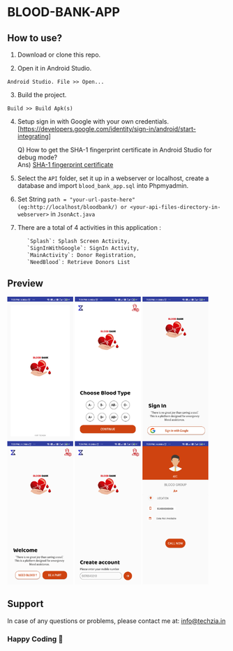 
# BLOOD-BANK-APP

## How to use?

1. Download or clone this repo.

2. Open it in Android Studio.
```
Android Studio. File >> Open...
```
3. Build the project.
```
Build >> Build Apk(s)
```
4. Setup sign in with Google with your own credentials.
  [https://developers.google.com/identity/sign-in/android/start-integrating]
  
    Q) How to get the SHA-1 fingerprint certificate in Android Studio for debug mode? <br>
    Ans) <a href="https://stackoverflow.com/questions/27609442/how-to-get-the-sha-1-fingerprint-certificate-in-android-studio-for-debug-mode(https://stackoverflow.com/questions/27609442/how-to-get-the-sha-1-fingerprint-certificate-in-android-studio-for-debug-mode)"> SHA-1 fingerprint certificate</a>
  
6. Select the `API` folder,  set it up in a webserver or localhost, create a database and import `blood_bank_app.sql` into Phpmyadmin.

7. Set String `path = "your-url-paste-here" (eg:http://localhost/bloodbank/) or <your-api-files-directory-in-webserver>`  in `JsonAct.java` 

8. There are a total of 4 activities in this application :
          
          `Splash`: Splash Screen Activity,
          `SignInWithGoogle`: SignIn Activity,
          `MainActivity`: Donor Registration,
          `NeedBlood`: Retrieve Donors List 
          


## Preview
<div>
<img src="https://github.com/abdulbasitha/BLOOD-BANK-APP/blob/master/preview/1.jpg" width="30%" height="30%" >
<img src="https://github.com/abdulbasitha/BLOOD-BANK-APP/blob/master/preview/2.jpg" width="30%" height="30%">
<img src="https://github.com/abdulbasitha/BLOOD-BANK-APP/blob/master/preview/3.jpg" width="30%" height="30%">
</div>
<div>
<img src="https://github.com/abdulbasitha/BLOOD-BANK-APP/blob/master/preview/4.jpg" width="30%" height="30%">
<img src="https://github.com/abdulbasitha/BLOOD-BANK-APP/blob/master/preview/5.jpg" width="30%" height="30%">
<img src="https://github.com/abdulbasitha/BLOOD-BANK-APP/blob/master/preview/6.jpg" width="30%" height="30%">
</div>

## Support

In case of any questions or problems, please contact me at:
[info@techzia.in](mailto:info@techzia.in)

### Happy Coding 💖
